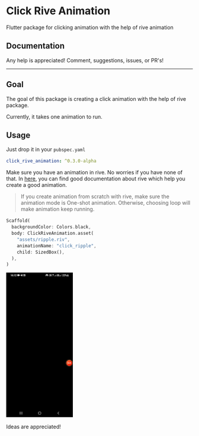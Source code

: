 # Click Rive Animation
Flutter package for clicking animation with the help of rive animation

## Documentation

Any help is appreciated! Comment, suggestions, issues, or PR's!

---

## Goal
The goal of this package is creating a click animation with the help of rive package.

Currently, it takes one animation to run.

## Usage

Just drop it in your `pubspec.yaml`

```yaml
click_rive_animation: ^0.3.0-alpha
```

Make sure you have an animation in rive. No worries if you have none of that. In [here](https://help.rive.app/), you can find good documentation about rive which help you create a good animation.

> If you create animation from scratch with rive, make sure the animation mode is One-shot animation. Otherwise, choosing loop will make animation keep running.


```dart
Scaffold(
  backgroundColor: Colors.black,
  body: ClickRiveAnimation.asset(
    "assets/ripple.riv",
    animationName: "click_ripple",
    child: SizedBox(),
  ),
)
```

![screenshot](screenshots/click_anim.gif)

Ideas are appreciated!
